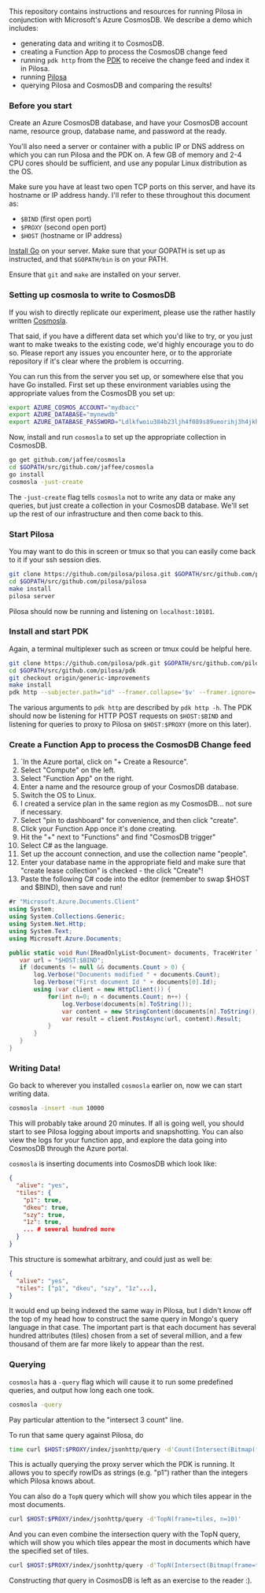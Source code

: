 This repository contains instructions and resources for running Pilosa in
conjunction with Microsoft's Azure CosmosDB. We describe a demo which includes:

- generating data and writing it to CosmosDB.
- creating a Function App to process the CosmosDB change feed
- running `pdk http` from the [PDK](https://github.com/pilosa/pdk) to receive the change feed and index it in Pilosa.
- running [Pilosa](https://github.com/pilosa/pilosa)
- querying Pilosa and CosmosDB and comparing the results!

### Before you start
Create an Azure CosmosDB database, and have your CosmosDB account name, resource
group, database name, and password at the ready.

You'll also need a server or container with a public IP or DNS address on which
you can run Pilosa and the PDK on. A few GB of memory and 2-4 CPU cores should
be sufficient, and use any popular Linux distribution as the OS.

Make sure you have at least two open TCP ports on this server, and have its
hostname or IP address handy. I'll refer to these throughout this document as:

- `$BIND` (first open port)
- `$PROXY` (second open port)
- `$HOST` (hostname or IP address)

[Install Go](https://golang.org/doc/install) on your server. Make sure that your
GOPATH is set up as instructed, and that `$GOPATH/bin` is on your PATH.

Ensure that `git` and `make` are installed on your server.

### Setting up cosmosla to write to CosmosDB
If you wish to directly replicate our experiment, please use the rather hastily
written [Cosmosla](https://github.com/jaffee/cosmosla).

That said, if you have a different data set which you'd like to try, or you just
want to make tweaks to the existing code, we'd highly encourage you to do so.
Please report any issues you encounter here, or to the approriate repository if
it's clear where the problem is occurring.

You can run this from the server you set up, or somewhere else that you have Go
installed. First set up these environment variables using the appropriate values
from the CosmosDB you set up:

```bash
export AZURE_COSMOS_ACCOUNT="mydbacc"
export AZURE_DATABASE="mynewdb"
export AZURE_DATABASE_PASSWORD="Ldlkfwoiu384b23ljh4f089s89ueorihj3h4jkhs09023845ht9s8duf023hjsv084ytblpt28234=="
```

Now, install and run `cosmosla` to set up the appropriate collection in CosmosDB.

```bash
go get github.com/jaffee/cosmosla
cd $GOPATH/src/github.com/jaffee/cosmosla
go install
cosmosla -just-create
```

The `-just-create` flag tells `cosmosla` not to write any data or make any
queries, but just create a collection in your CosmosDB database. We'll set up
the rest of our infrastructure and then come back to this.

### Start Pilosa

You may want to do this in screen or tmux so that you can easily come back to it
if your ssh session dies.

```bash
git clone https://github.com/pilosa/pilosa.git $GOPATH/src/github.com/pilosa/pilosa
cd $GOPATH/src/github.com/pilosa/pilosa
make install
pilosa server
```

Pilosa should now be running and listening on `localhost:10101`. 

### Install and start PDK

Again, a terminal multiplexer such as screen or tmux could be helpful here.

```bash
git clone https://github.com/pilosa/pdk.git $GOPATH/src/github.com/pilosa/pdk
cd $GOPATH/src/github.com/pilosa/pdk
git checkout origin/generic-improvements
make install
pdk http --subjecter.path="id" --framer.collapse='$v' --framer.ignore='$t,_id,_rid,_self,_etag,_attachments,_ts,_lsn' --batch-size=50000 --bind="$HOST:$BIND" --proxy="$HOST:$PROXY"
```

The various arguments to `pdk http` are described by `pdk http -h`. The PDK should now be listening for HTTP POST requests on `$HOST:$BIND` and listening for queries to proxy to Pilosa on `$HOST:$PROXY` (more on this later).


### Create a Function App to process the CosmosDB Change feed
1. `In the Azure portal, click on "+ Create a Resource".
2. Select "Compute" on the left.
3. Select "Function App" on the right.
4. Enter a name and the resource group of your CosmosDB database.
5. Switch the OS to Linux.
6. I created a service plan in the same region as my CosmosDB... not sure if necessary.
7. Select "pin to dashboard" for convenience, and then click "create".
8. Click your Function App once it's done creating.
9. Hit the "+" next to "Functions" and find "CosmosDB trigger"
10. Select C# as the language.
11. Set up the account connection, and use the collection name "people".
12. Enter your database name in the appropriate field and make sure that "create
    lease collection" is checked - the click "Create"!
13. Paste the following C# code into the editor (remember to swap $HOST and $BIND), then save and run!


```C#
#r "Microsoft.Azure.Documents.Client"
using System;
using System.Collections.Generic;
using System.Net.Http;
using System.Text;
using Microsoft.Azure.Documents;

public static void Run(IReadOnlyList<Document> documents, TraceWriter log) {
   var url = "$HOST:$BIND";
   if (documents != null && documents.Count > 0) {
       log.Verbose("Documents modified " + documents.Count);
       log.Verbose("First document Id " + documents[0].Id);
       using (var client = new HttpClient()) {
           for(int n=0; n < documents.Count; n++) {
               log.Verbose(documents[n].ToString());
               var content = new StringContent(documents[n].ToString(), Encoding.UTF8, "application/json");
               var result = client.PostAsync(url, content).Result;
           }
       }
   }
}
```


### Writing Data!
Go back to wherever you installed `cosmosla` earlier on, now we can start writing data.

```bash
cosmosla -insert -num 10000
```

This will probably take around 20 minutes. If all is going well, you should
start to see Pilosa logging about imports and snapshotting. You can also view
the logs for your function app, and explore the data going into CosmosDB through
the Azure portal.

`cosmosla` is inserting documents into CosmosDB which look like:

```json
{
  "alive": "yes",
  "tiles": {
    "p1": true,
    "dkeu": true,
    "szy": true,
    "1z": true,
    ... # several hundred more
  }
}
```

This structure is somewhat arbitrary, and could just as well be:

```json
{
  "alive": "yes",
  "tiles": ["p1", "dkeu", "szy", "1z"...],
}
```

It would end up being indexed the same way in Pilosa, but I didn't know off the
top of my head how to construct the same query in Mongo's query language in that
case. The important part is that each document has several hundred attributes
(tiles) chosen from a set of several million, and a few thousand of them are far
more likely to appear than the rest.


### Querying

`cosmosla` has a `-query` flag which will cause it to run some predefined
queries, and output how long each one took.

```bash
cosmosla -query
```

Pay particular attention to the "intersect 3 count" line.

To run that same query against Pilosa, do

```bash
time curl $HOST:$PROXY/index/jsonhttp/query -d'Count(Intersect(Bitmap(frame=tiles, rowID=p1), Bitmap(frame=tiles, rowID=jt), Bitmap(frame=tiles, rowID=wy)))'
```

This is actually querying the proxy server which the PDK is running. It allows you to specify rowIDs as strings (e.g. "p1") rather than the integers which Pilosa knows about.

You can also do a `TopN` query which will show you which tiles appear in the most documents.

```bash
curl $HOST:$PROXY/index/jsonhttp/query -d'TopN(frame=tiles, n=10)'
```

And you can even combine the intersection query with the TopN query, which will show you which tiles appear the most in documents which have the specified set of tiles.

```bash
curl $HOST:$PROXY/index/jsonhttp/query -d'TopN(Intersect(Bitmap(frame=tiles, rowID=p1), Bitmap(frame=tiles, rowID=jt), Bitmap(frame=tiles, rowID=wy)), frame=tiles, n=10)'
```

Constructing _that_ query in CosmosDB is left as an exercise to the reader :).
